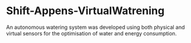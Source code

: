# Shift-Appens-VirtualWatrening

An autonomous watering system was developed using both physical and virtual sensors for the optimisation of water and energy consumption.
